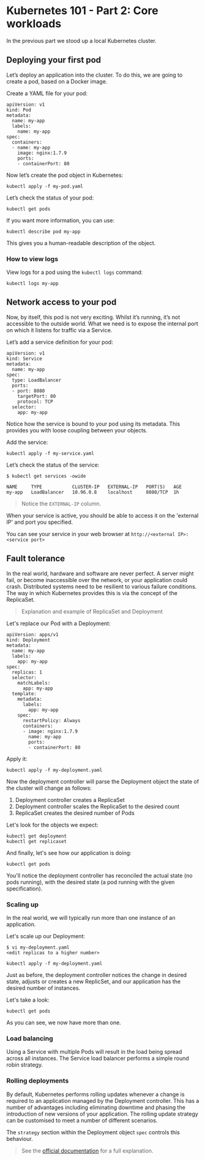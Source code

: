 # Kubernetes 101 - Part 2: Core workloads

In the previous part we stood up a local Kubernetes cluster.

## Deploying your first pod
Let’s deploy an application into the cluster. To do this, we are going to create a pod, based on a Docker image.

Create a YAML file for your pod:

```
apiVersion: v1
kind: Pod
metadata:
  name: my-app
  labels:
    name: my-app
spec:
  containers:
  - name: my-app
    image: nginx:1.7.9
    ports:
    - containerPort: 80
```

Now let’s create the pod object in Kubernetes:

    kubectl apply -f my-pod.yaml

Let’s check the status of your pod:

    kubectl get pods

If you want more information, you can use:

    kubectl describe pod my-app

This gives you a human-readable description of the object.

### How to view logs

View logs for a pod using the `kubectl logs` command:

    kubectl logs my-app

## Network access to your pod

Now, by itself, this pod is not very exciting. Whilst it’s running, it’s not accessible to the outside world. What we need is to expose the internal port on which it listens for traffic via a Service.

Let’s add a service definition for your pod:

```
apiVersion: v1
kind: Service
metadata:
  name: my-app
spec:
  type: LoadBalancer
  ports:
  - port: 8080
    targetPort: 80
    protocol: TCP
  selector:
    app: my-app
```

Notice how the service is bound to your pod using its metadata. This provides you with loose coupling between your objects.

Add the service:

    kubectl apply -f my-service.yaml

Let’s check the status of the service:

```
$ kubectl get services -owide

NAME     TYPE           CLUSTER-IP   EXTERNAL-IP   PORT(S)   AGE
my-app   LoadBalancer   10.96.0.8    localhost     8080/TCP  1h
```

> Notice the `EXTERNAL-IP` column.

When your service is active, you should be able to access it on the 'external IP' and port you specified.

You can see your service in your web browser at `http://<external IP>:<service port>`

## Fault tolerance

In the real world, hardware and software are never perfect. A server might fail, or become inaccessible over the network, or your application could crash. Distributed systems need to be resilient to various failure conditions. The way in which Kubernetes provides this is via the concept of the ReplicaSet.

> Explanation and example of ReplicaSet and Deployment

Let's replace our Pod with a Deployment:

```
apiVersion: apps/v1
kind: Deployment
metadata:
  name: my-app
  labels:
    app: my-app
spec:
  replicas: 1
  selector:
    matchLabels:
      app: my-app
  template:
    metadata:
      labels:
        app: my-app
    spec:
      restartPolicy: Always
      containers:
      - image: nginx:1.7.9
        name: my-app
        ports:
        - containerPort: 80
```

Apply it:

    kubectl apply -f my-deployment.yaml

Now the deployment controller will parse the Deployment object the state of the cluster will change as follows:

1. Deployment controller creates a ReplicaSet
2. Deployment controller scales the ReplicaSet to the desired count
3. ReplicaSet creates the desired number of Pods

Let's look for the objects we expect:

    kubectl get deployment
    kubectl get replicaset

And finally, let's see how our application is doing:

    kubectl get pods

You'll notice the deployment controller has reconciled the actual state (no pods running), with the desired state (a pod running with the given specification).

### Scaling up

In the real world, we will typically run more than one instance of an application.

Let's scale up our Deployment:

    $ vi my-deployment.yaml
    <edit replicas to a higher number>
    
    kubectl apply -f my-deployment.yaml

Just as before, the deployment controller notices the change in desired state, adjusts or creates a new ReplicSet, and our application has the desired number of instances.

Let's take a look:

    kubectl get pods

As you can see, we now have more than one.

### Load balancing

Using a Service with multiple Pods will result in the load being spread across all instances. The Service load balancer performs a simple round robin strategy.

### Rolling deployments

By default, Kubernetes performs rolling updates whenever a change is required to an application managed by the Deployment controller. This has a number of advantages including eliminating downtime and phasing the introduction of new versions of your application. The rolling update strategy can be customised to meet a number of different scenarios.

The `strategy` section within the Deployment object `spec` controls this behaviour.

> See the [official documentation](https://kubernetes.io/docs/tutorials/kubernetes-basics/update/update-intro/) for a full explanation.
